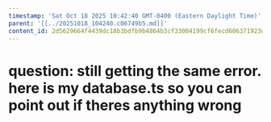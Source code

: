 ```yaml
---
timestamp: 'Sat Oct 18 2025 10:42:40 GMT-0400 (Eastern Daylight Time)'
parent: '[[../20251018_104240.c06749b5.md]]'
content_id: 2d5629664f4439dc18b3bdfb9b4864b3cf33004199cf6fecd606371923d5717a
---
```


# question: still getting the same error. here is my database.ts so you can point out if theres anything wrong
